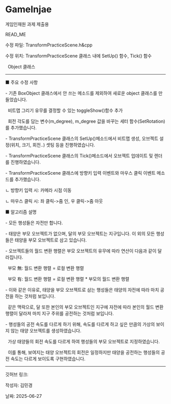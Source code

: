 # GameInjae

게임인재원 과제 제출용



READ\_ME



수정 파일: TransformPracticeScene.h\&cpp  

수정 위치: TransformPracticeScene 클래스 내에 SetUp() 함수, Tick() 함수

&nbsp;	   Object 클래스

------------------------------------------------------------



■ 주요 수정 사항  

\- 기존 BoxObject 클래스에서 안 쓰는 메소드를 제외하여 새로운 object 클래스를 만들었습니다.

&nbsp; 비트맵 그리기 유무를 결정할 수 있는 toggleShow()함수 추가

&nbsp;  회전 각도를 담는 변수(m\_degree), m\_degree 값을 바꾸는 세터 함수(SetRotation)를 추가했습니다.

\- TransformPracticeScene 클래스의 SetUp()메소드에서 비트맵 생성, 오브젝트 설정(위치, 크기, 회전..) 셋팅 등을 진행하였습니다.

\- TransformPracticeScene 클래스의 Tick()메소드에서 오브젝트 업데이트 및 렌더를 진행하였습니다.

\- TransformPracticeScene 클래스에 방향키 입력 이벤트와 마우스 클릭 이벤트 메소드를 추가했습니다.

ㄴ 방향키 입력 시: 카메라 시점 이동

ㄴ 마우스 클릭 시: 좌 클릭->줌 인, 우 클릭->줌 아웃  



■ 알고리즘 설명  

\- 모든 행성들은 자전만 합니다.

\- 태양은 부모 오브젝트가 없으며, 달의 부모 오브젝트는 지구입니다. 이 외의 모든 행성들은 태양을 부모 오브젝트로 삼고 있습니다.

\- 오브젝트들의 월드 변환 행렬은 부모 오브젝트의 유무에 따라 연산이 다음과 같이 달라집니다.

&nbsp;  부모 無: 월드 변환 행렬 = 로컬 변환 행렬

&nbsp;  부모 有: 월드 변환 행렬 = 로컬 변환 행렬 \* 부모의 월드 변환 행렬

\- 이와 같은 이유로, 태양을 부모 오브젝트로 삼는 행성들은 태양의 자전에 따라 마치 공전을 하는 것처럼 보입니다.

&nbsp; 같은 맥락으로, 달 또한 본인의 부모 오브젝트인 지구에 자전에 따라 본인의 월드 변환 행렬이 달라져 마치 지구 주위를 공전하는 것처럼 보입니다.

\- 행성들의 공전 속도를 다르게 하기 위해, 속도를 다르게 하고 싶은 만큼의 가상의 보이지 않는 태양 오브젝트를 생성하였습니다.

&nbsp; 가상 태양들의 회전 속도를 다르게 하여 행성들의 부모 오브젝트로 지정하였습니다.

&nbsp; 이를 통해, 보여지는 태양 오브젝트의 회전은 일정하지만 태양을 공전하는 행성들의 공전 속도는 다르게 보이도록 구현하였습니다.



------------------------------------------------------------

깃허브 링크: 

작성자: 김민경

날짜: 2025-06-27

